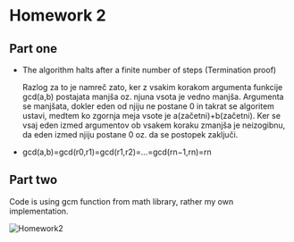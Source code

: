 # Homework 2

## Part one

- The algorithm halts after a finite number of steps (Termination proof)

	Razlog za to je namreč zato, ker z vsakim korakom argumenta funkcije gcd(a,b) postajata manjša oz. njuna vsota je vedno manjša.
	Argumenta se manjšata, dokler eden od njiju ne postane 0 in takrat se algoritem ustavi, medtem ko zgornja meja vsote je a(začetni)+b(začetni).
	Ker se vsaj eden izmed argumentov ob vsakem koraku zmanjša je neizogibnu, da eden izmed njiju postane 0 oz. da se postopek zaključi.

- gcd(a,b)=gcd(r0,r1)=gcd(r1,r2)=...=gcd(rn−1,rn)=rn

## Part two

Code is using gcm function from math library, rather my own implementation.

![Homework2](https://user-images.githubusercontent.com/48418580/138360703-3d42bc30-60fe-4d4f-98b6-ec6a0a87df11.png)
